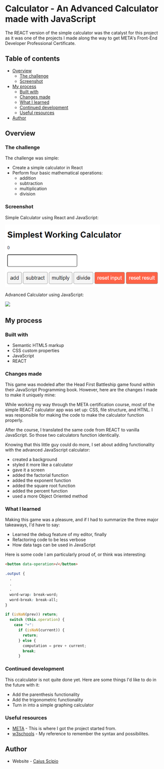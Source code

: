 # Calculator - An Advanced Calculator made with JavaScript

The REACT version of the simple calculator was the catalyst for this project as it was one of the projects I made along the way to get META's Front-End Developer Professional Certificate.

## Table of contents

- [Overview](#overview)
  - [The challenge](#the-challenge)
  - [Screenshot](#screenshot)
- [My process](#my-process)
  - [Built with](#built-with)
  - [Changes made](#changes-made)
  - [What I learned](#what-i-learned)
  - [Continued development](#continued-development)
  - [Useful resources](#useful-resources)
- [Author](#author)

## Overview

### The challenge

The challenge was simple: 
  - Create a simple calculator in React 
  - Perform four basic mathematical operations: 
    - addition
    - subtraction
    - multiplication
    - division

### Screenshot

Simple Calculator using React and JavaScript:

![](META-5-Details.png)

Advanced Calculator using JavaScript:

![](img/Advanced-Calculator-JS-thumnail.png)

## My process

### Built with

- Semantic HTML5 markup
- CSS custom properties
- JavaScript
- REACT

### Changes made

This game was modeled after the Head First Battleship game found within their JavaScript Programming book. However, here are the changes I made to make it uniquely mine:

While working my way through the META certification course, most of the simple REACT calculator app was set up: CSS, file structure, and HTNL. I was responsible for making the code to make the calculator function properly.

After the course, I translated the same code from REACT to vanilla JavaScript. So those two calculators function identically.

Knowing that this little guy could do more, I set about adding functionality with the advanced JavaSscript calculator:
  - created a background
  - styled it more like a calculator
  - gave it a screen
  - added the factorial function
  - added the exponent function
  - added the square root function
  - added the percent function
  - used a more Object Oriented method

### What I learned

Making this game was a pleasure, and if I had to summarize the three major takeaways, I'd have to say:
- Learned the debug feature of my editor, finally
- Refactoring code to be less verbose
- How data tags can be used in JavaScript

Here is some code I am particularly proud of, or think was interesting:

```html
<button data-operation>√</button>
```
```css
.output {
  .
  .
  .
  word-wrap: break-word;
  word-break: break-all;
}
```
```js
if (isNaN(prev)) return;
  switch (this.operation) {
    case "+":
      if (isNaN(current)) {
        return;
      } else {
        computation = prev + current;
        break;
      }
```

### Continued development

This ccalculator is not quite done yet. Here are some things I'd like to do in the future with it:
  - Add the parenthesis functionality
  - Add the trigonometric functionality
  - Turn in into a simple graphing calculator

### Useful resources

- [META](https://www.coursera.org/professional-certificates/meta-front-end-developer) - This is where I got the project started from.
- [w3schools](https://www.w3schools.com/) - My reference to remember the syntax and possibilites.

## Author

- Website - [Caius Scipio](https://caius-scipio.github.io/Portfolio/)
